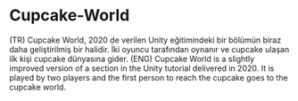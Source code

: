 # Cupcake-World
(TR)
Cupcake World, 2020 de verilen Unity eğitimindeki bir bölümün biraz daha geliştirilmiş bir halidir. İki oyuncu tarafından oynanır ve cupcake ulaşan ilk kişi cupcake dünyasına gider.
(ENG)
Cupcake World is a slightly improved version of a section in the Unity tutorial delivered in 2020. It is played by two players and the first person to reach the cupcake goes to the cupcake world.
